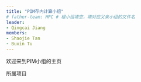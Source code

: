 ```yaml
---
title: "PIM存内计算小组"
# father-team: HPC # 根小组填空，填对应父亲小组的文件名
leader:
- Qingcai Jiang
members:
- Shaojie Tan
- Buxin Tu
---
```


欢迎来到PIM小组的主页

所属项目